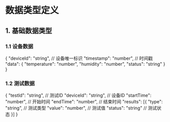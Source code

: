 # 数据类型定义

## 1. 基础数据类型
### 1.1 设备数据
{
    "deviceId": "string",    // 设备唯一标识
    "timestamp": "number",   // 时间戳
    "data": {
        "temperature": "number",
        "humidity": "number",
        "status": "string"
    }
}

### 1.2 测试数据
{
    "testId": "string",      // 测试ID
    "deviceId": "string",    // 设备ID
    "startTime": "number",   // 开始时间
    "endTime": "number",     // 结束时间
    "results": [{
        "type": "string",    // 测试类型
        "value": "number",   // 测试值
        "status": "string"   // 测试状态
    }]
}
